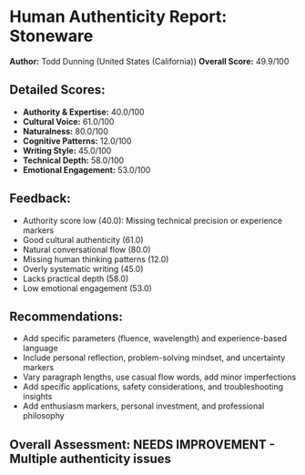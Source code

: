 
# Human Authenticity Report: Stoneware
**Author:** Todd Dunning (United States (California))
**Overall Score:** 49.9/100

## Detailed Scores:
- **Authority & Expertise:** 40.0/100
- **Cultural Voice:** 61.0/100  
- **Naturalness:** 80.0/100
- **Cognitive Patterns:** 12.0/100
- **Writing Style:** 45.0/100
- **Technical Depth:** 58.0/100
- **Emotional Engagement:** 53.0/100

## Feedback:
- Authority score low (40.0): Missing technical precision or experience markers
- Good cultural authenticity (61.0)
- Natural conversational flow (80.0)
- Missing human thinking patterns (12.0)
- Overly systematic writing (45.0)
- Lacks practical depth (58.0)
- Low emotional engagement (53.0)

## Recommendations:
- Add specific parameters (fluence, wavelength) and experience-based language
- Include personal reflection, problem-solving mindset, and uncertainty markers
- Vary paragraph lengths, use casual flow words, add minor imperfections
- Add specific applications, safety considerations, and troubleshooting insights
- Add enthusiasm markers, personal investment, and professional philosophy

## Overall Assessment: NEEDS IMPROVEMENT - Multiple authenticity issues
